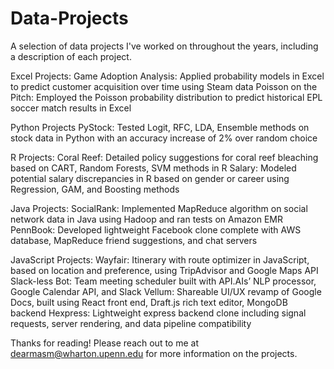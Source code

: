 # Data-Projects
A selection of data projects I've worked on throughout the years, including a description of each project.

Excel Projects:
Game Adoption Analysis: Applied probability models in Excel to predict customer acquisition over time using Steam data
Poisson on the Pitch: Employed the Poisson probability distribution to predict historical EPL soccer match results in Excel 

Python Projects
PyStock: Tested Logit, RFC, LDA, Ensemble methods on stock data in Python with an accuracy increase of 2% over random choice

R Projects:
Coral Reef: Detailed policy suggestions for coral reef bleaching based on CART, Random Forests, SVM methods in R 
Salary: Modeled potential salary discrepancies in R based on gender or career using Regression, GAM, and Boosting methods

Java Projects:
SocialRank: Implemented MapReduce algorithm on social network data in Java using Hadoop and ran tests on Amazon EMR
PennBook: Developed lightweight Facebook clone complete with AWS database, MapReduce friend suggestions, and chat servers 

JavaScript Projects:
Wayfair: Itinerary with route optimizer in JavaScript, based on location and preference, using TripAdvisor and Google Maps API
Slack-less Bot: Team meeting scheduler built with API.AIs’ NLP processor, Google Calendar API, and Slack 
Vellum: Shareable UI/UX revamp of Google Docs, built using React front end, Draft.js rich text editor, MongoDB backend
Hexpress: Lightweight express backend clone including signal requests, server rendering, and data pipeline compatibility

Thanks for reading! Please reach out to me at dearmasm@wharton.upenn.edu for more information on the projects.
